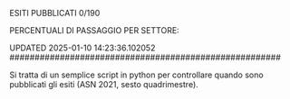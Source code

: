 ESITI PUBBLICATI 0/190 

PERCENTUALI DI PASSAGGIO PER SETTORE:

UPDATED 2025-01-10 14:23:36.102052
###################################################### 

Si tratta di un semplice script in python per controllare quando sono pubblicati gli esiti (ASN 2021, sesto quadrimestre).

